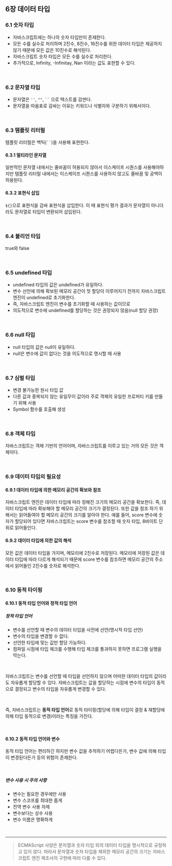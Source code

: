 ## 6장 데이터 타입

### 6.1 숫자 타입

- 자바스크립트에는 하나의 숫자 타입만이 존재한다.
- 모든 수를 실수로 처리하며 2진수, 8진수, 16진수를 위한 데이터 타입은 제공하지 않기 때문에 모든 값은 10진수로 해석된다.
- 자바스크립트 숫자 타입은 모든 수를 실수로 처리한다.
- 추가적으로, Infinity, -Infinitay, Nan 이라는 값도 표현할 수 있다.

<br>

### 6.2 문자열 타입

- 문자열은 `''`, `""`, ` `` ` 으로 텍스트를 감싼다.
- 문자열을 따옴표로 감싸는 이유는 키워드나 식별자와 구분하기 위해서이다.

<br>

### 6.3 템플릿 리터럴

템플릿 리터럴은 백틱(` `` `)을 사용해 표현한다.

#### 6.3.1 멀티라인 문자열

일반적인 문자열 내에서는 줄바꿈이 허용되지 않아서 이스케이프 시퀀스를 사용해야하지만 템플릿 리터럴 내에서는 이스케이프 시퀀스를 사용하지 않고도 줄바꿈 및 공백이 허용된다.

#### 6.3.2 표현식 삽입

`${}`으로 표현식을 감싸 표현식을 삽입한다. 이 때 표현식 평가 결과가 문자열이 아니더라도 문자열로 타입이 변환되어 삽입된다.

<br>

### 6.4 불리언 타입

true와 false

<br>

### 6.5 undefined 타입

- undefined 타입의 값은 undefined가 유일하다.
- 변수 선언에 의해 확보된 메모리 공간이 첫 할당이 이루어지기 전까지 자바스크립트 엔진이 undefined로 초기화한다.
- 즉, 자바스크립트 엔진이 변수를 초기화할 때 사용하는 값이므로
- 의도적으로 변수에 undefined를 할당하는 것은 권장되지 않음(null 할당 권장)

<br>

### 6.6 null 타입

- null 타입의 값은 null이 유일하다.
- null은 변수에 값이 없다는 것을 의도적으로 명시할 때 사용

<br>

### 6.7 심벌 타입

- 변경 불가능한 원시 타입 값
- 다른 값과 중복되지 않는 유일무이 값이라 주로 객체의 유일한 프로퍼티 키를 만들기 위해 사용
- Symbol 함수를 호출해 생성

<br>

### 6.8 객체 타입

자바스크립트는 객체 기반의 언어이며, 자바스크립트를 이루고 있는 거의 모든 것은 객체이다.

<br>

### 6.9 데이터 타입의 필요성

#### 6.9.1 데이터 타입에 의한 메모리 공간의 확보와 참조
 
자바스크립트 엔진은 데이터 타입에 따라 정해진 크기의 메모리 공간을 확보한다. 즉, 데이터 타입에 따라 확보해야 할 메모리 공간의 크기가 결정된다. 또한 값을 참조 하기 위해서는 읽어들여야 할 메모리 공간의 크기를 알아야 한다. 예를 들어, score 변수에 숫자가 할당되어 있다면 자바스크립트는 score 변수를 참조할 때 숫자 타입, 8바이트 단위로 읽어들인다.

#### 6.9.2 데이터 타입에 의한 값의 해석
모든 값은 데이터 타입을 가지며, 메모리에 2진수로 저장된다. 메모리에 저장된 값은 데이터 타입에 따라 다르게 해석되기 때문에 score 변수를 참조하면 메모리 공간의 주소에서 읽어들인 2진수를 숫자로 해석한다.

<br>

### 6.10 동적 타이핑

#### 6.10.1 동적 타입 언어와 정적 타입 언어

##### 정적 타입 언어
- 변수를 선언할 때 변수의 데이터 타입을 사전에 선언(명시적 타입 선언)
- 변수의 타입을 변경할 수 없다.
- 선언한 타입에 맞는 값만 할당 가능하다.
- 컴파일 시점에 타입 체크를 수행해 타입 체크를 통과하지 못하면 프로그램 실행을 막는다.

<br>

자바스크립트는 변수를 선언할 때 타입을 선언하지 않으며 어떠한 데이터 타입의 값이라도 자유롭게 할당할 수 있다. 자바스크립트는 값을 할당하는 시점에 변수의 타입이 동적으로 결정되고 변수의 타입을 자유롭게 변경할 수 있다. 

<br>

즉, 자바스크립트는 **동적 타입 언어**로 동적 타이핑(할당에 의해 타입이 결정 & 재할당에 의해 타입 동적으로 변경)이라는 특징을 가진다.

<br>

#### 6.10.2 동적 타입 언어와 변수

동적 타입 언어는 편리하긴 하지만 변수 값을 추적하기 어렵다든가, 변수 값에 의해 타입이 변경된다든가 등의 위험이 존재한다.

<br>

##### 변수 사용 시 주의 사항

- 변수는 필요한 경우에만 사용
- 변수 스코프를 최대한 좁게
- 전역 변수 사용 자제
- 변수보다는 상수 사용
- 변수 이름은 명확하게

<br>

-----

> ECMAScript 사양은 문자열과 숫자 타입 외의 데이터 타입을 명시적으로 규정하고 있지 않다. 따라서 문자열과 숫자 타입을 제외한 메모리 공간의 크기는 자바스크립트 엔진 제조사의 구현에 따라 다를 수 있다.